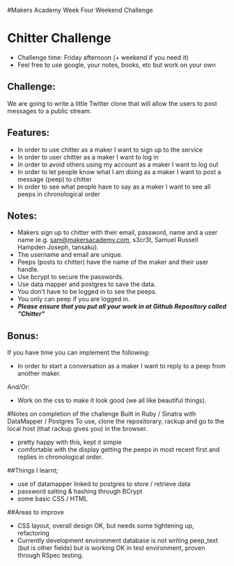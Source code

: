 #Makers Academy Week Four Weekend Challenge

Chitter Challenge
=================

* Challenge time: Friday afternoon (+ weekend if you need it)
* Feel free to use google, your notes, books, etc but work on your own

Challenge:
-------

We are going to write a little Twitter clone that will allow the users to post messages to a public stream.

Features:
-------

* In order to use chitter as a maker I want to sign up to the service
* In order to user chitter as a maker I want to log in
* In order to avoid others using my account as a maker I want to log out
* In order to let people know what I am doing as a maker I want to post a message (peep) to chitter
* In order to see what people have to say as a maker I want to see all peeps in chronological order

Notes:
------

* Makers sign up to chitter with their email, password, name and a user name (e.g. sam@makersacademy.com, s3cr3t, Samuel Russell Hampden Joseph, tansaku).
* The username and email are unique.
* Peeps (posts to chitter) have the name of the maker and their user handle.
* Use bcrypt to secure the passwords.
* Use data mapper and postgres to save the data.
* You don't have to be logged in to see the peeps.
* You only can peep if you are logged in.
* ***Please ensure that you put all your work in at Github Repository called "Chitter"***

Bonus:
-----

If you have time you can implement the following:

* In order to start a conversation as a maker I want to reply to a peep from another maker.

And/Or:

* Work on the css to make it look good (we all like beautiful things).
 
#Notes on completion of the challenge
Built in Ruby / Sinatra with DataMapper / Postgres
To use, clone the repositorary, rackup and go to the local host (that rackup gives you) in the browser.

- pretty happy with this, kept it simple
- comfortable with the display getting the peeps in most recent first and replies in chronological order.

##Things I learnt;
- use of datamapper linked to postgres to store / retrieve data
- password salting & hashing through BCrypt
- some basic CSS / HTML

##Areas to improve
- CSS layout, overall design OK, but needs some tightening up, refactoring
- Currently development environment database is not writing peep_text (but is other fields) but is working OK in test environment, proven through RSpec testing.

